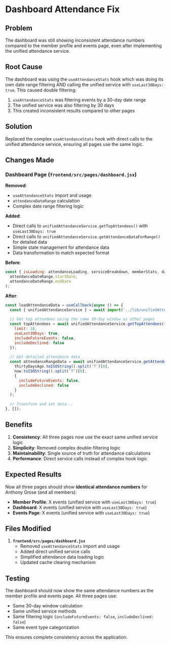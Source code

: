 # Dashboard Attendance Fix

## Problem
The dashboard was still showing inconsistent attendance numbers compared to the member profile and events page, even after implementing the unified attendance service.

## Root Cause
The dashboard was using the `useAttendanceStats` hook which was doing its own date range filtering AND calling the unified service with `useLast30Days: true`. This caused double filtering:

1. `useAttendanceStats` was filtering events by a 30-day date range
2. The unified service was also filtering by 30 days
3. This created inconsistent results compared to other pages

## Solution
Replaced the complex `useAttendanceStats` hook with direct calls to the unified attendance service, ensuring all pages use the same logic.

## Changes Made

### **Dashboard Page** (`frontend/src/pages/dashboard.jsx`)

**Removed**:
- `useAttendanceStats` import and usage
- `attendanceDateRange` calculation
- Complex date range filtering logic

**Added**:
- Direct calls to `unifiedAttendanceService.getTopAttendees()` with `useLast30Days: true`
- Direct calls to `unifiedAttendanceService.getAttendanceDataForRange()` for detailed data
- Simple state management for attendance data
- Data transformation to match expected format

**Before**:
```javascript
const { isLoading: attendanceLoading, serviceBreakdown, memberStats, dailyData, eventDetails, error, clearCache: clearAttendanceCache } = useAttendanceStats(
  attendanceDateRange.startDate, 
  attendanceDateRange.endDate
);
```

**After**:
```javascript
const loadAttendanceData = useCallback(async () => {
  const { unifiedAttendanceService } = await import('../lib/unifiedAttendanceService');
  
  // Get top attendees using the same 30-day window as other pages
  const topAttendees = await unifiedAttendanceService.getTopAttendees({
    limit: 10,
    useLast30Days: true,
    includeFutureEvents: false,
    includeDeclined: false
  });
  
  // Get detailed attendance data
  const attendanceRangeData = await unifiedAttendanceService.getAttendanceDataForRange(
    thirtyDaysAgo.toISOString().split('T')[0],
    now.toISOString().split('T')[0],
    {
      includeFutureEvents: false,
      includeDeclined: false
    }
  );
  
  // Transform and set data...
}, []);
```

## Benefits

1. **Consistency**: All three pages now use the exact same unified service logic
2. **Simplicity**: Removed complex double-filtering logic
3. **Maintainability**: Single source of truth for attendance calculations
4. **Performance**: Direct service calls instead of complex hook logic

## Expected Results

Now all three pages should show **identical attendance numbers** for Anthony Grose (and all members):

- **Member Profile**: X events (unified service with `useLast30Days: true`)
- **Dashboard**: X events (unified service with `useLast30Days: true`)
- **Events Page**: X events (unified service with `useLast30Days: true`)

## Files Modified

1. **`frontend/src/pages/dashboard.jsx`**
   - Removed `useAttendanceStats` import and usage
   - Added direct unified service calls
   - Simplified attendance data loading logic
   - Updated cache clearing mechanism

## Testing

The dashboard should now show the same attendance numbers as the member profile and events page. All three pages use:
- Same 30-day window calculation
- Same unified service methods
- Same filtering logic (`includeFutureEvents: false`, `includeDeclined: false`)
- Same event type categorization

This ensures complete consistency across the application. 